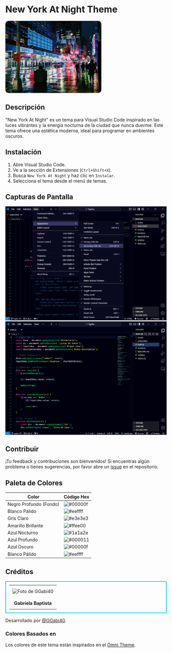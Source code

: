 <h1>New York At Night Theme</h1>

<img src="./themes/img-preview/timeSquare.jpg" style="width: 300px; height: auto; border-radius: 10px;">

## Descripción

"New York At Night" es un tema para Visual Studio Code inspirado en las luces vibrantes y la energía nocturna de la ciudad que nunca duerme. Este tema ofrece una estética moderna, ideal para programar en ambientes oscuros.

## Instalación

1. Abre Visual Studio Code.
2. Ve a la sección de Extensiones (`Ctrl+Shift+X`).
3. Busca `New York At Night` y haz clic en `Instalar`.
4. Selecciona el tema desde el menú de temas.

## Capturas de Pantalla

![Captura de Pantalla 1](./themes/img-preview/NewYorkAtNight-preview1.png)
![Captura de Pantalla 2](./themes/img-preview/NewYorkAtNight-preview2.png)

## Contribuir
¡Tu feedback y contribuciones son bienvenidos! Si encuentras algún problema o tienes sugerencias, por favor abre un <a href="https://github.com/GGabi40/new-york-at-night/issues?formCode=MG0AV3">issue</a> en el repositorio.

## Paleta de Colores

| Color                            | Código Hex   |
|----------------------------------|--------------|
| Negro Profundo (Fondo)           | ![#00000f](https://via.placeholder.com/15/00000f/000000?text=+) | `#00000f`  |
| Blanco Pálido            | ![#eeffff](https://via.placeholder.com/15/eeffff/000000?text=+) | `#eeffff`  |
| Gris Claro            | ![#e3e3e3](https://via.placeholder.com/15/e3e3e3/000000?text=+) | `#e3e3e3`  |
| Amarillo Brillante     | ![#ffee00](https://via.placeholder.com/15/ffee00/000000?text=+) | `#ffee00`  |
| Azul Nocturno         | ![#1a1a2e](https://via.placeholder.com/15/1a1a2e/000000?text=+) | `#1a1a2e`  |
| Azul Profundo   | ![#000011](https://via.placeholder.com/15/000011/000000?text=+) | `#000011`  |
| Azul Oscuro   | ![#00000f](https://via.placeholder.com/15/00000f/000000?text=+) | `#00000f`  |
| Blanco Pálido  | ![#eeffff](https://via.placeholder.com/15/eeffff/000000?text=+) | `#eeffff`  |

## Créditos

<table style="border: 2px solid #00d0ff; padding: 10px;">
    <tr>
        <td style="padding: 10px;">
            <img src="https://avatars.githubusercontent.com/u/107872122?v=4" alt="Foto de GGabi40" style="width: 150px; height: auto;">
        </td>
    </tr>
    <tr>
        <td style="text-align: center; padding: 10px;">
            <strong>Gabriela Baptista</strong>
        </td>
    </tr>
</table>

Desarrollado por <a href="https://www.instagram.com/ggabi40">@GGabi40</a>.


### Colores Basados en
Los colores de este tema están inspirados en el <a href="https://github.com/getomni/omni">Omni Theme</a>.